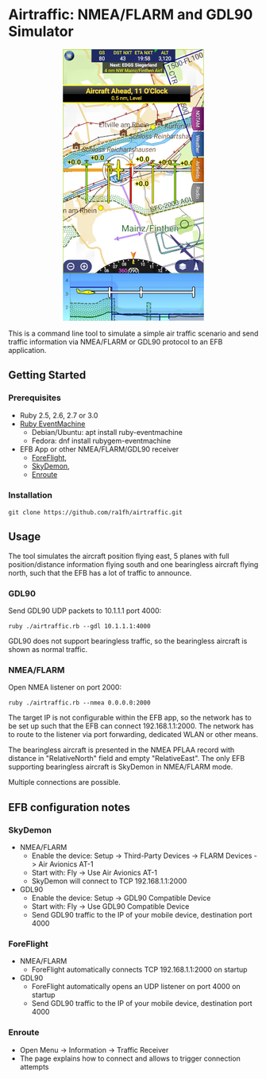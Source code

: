 # Airtraffic: NMEA/FLARM and GDL90 Simulator

<div style="text-align:center"><img src="skydemon.png" /></div>

This is a command line tool to simulate a simple air traffic scenario
and send traffic information via NMEA/FLARM or GDL90 protocol to an
EFB application.

## Getting Started

### Prerequisites

 * Ruby 2.5, 2.6, 2.7 or 3.0
 * [Ruby EventMachine](https://github.com/eventmachine/eventmachine)
   * Debian/Ubuntu: apt install ruby-eventmachine
   * Fedora: dnf install rubygem-eventmachine
 * EFB App or other NMEA/FLARM/GDL90 receiver
   * [ForeFlight](https://www.foreflight.com),
   * [SkyDemon](https://www.skydemon.aero/),
   * [Enroute](https://akaflieg-freiburg.github.io/enroute/)

### Installation

    git clone https://github.com/ra1fh/airtraffic.git

## Usage

The tool simulates the aircraft position flying east, 5 planes with
full position/distance information flying south and one bearingless
aircraft flying north, such that the EFB has a lot of traffic to
announce.

### GDL90

Send GDL90 UDP packets to 10.1.1.1 port 4000:

	ruby ./airtraffic.rb --gdl 10.1.1.1:4000

GDL90 does not support bearingless traffic, so the bearingless
aircraft is shown as normal traffic.

### NMEA/FLARM
	
Open NMEA listener on port 2000:

	ruby ./airtraffic.rb --nmea 0.0.0.0:2000

The target IP is not configurable within the EFB app, so the network
has to be set up such that the EFB can connect 192.168.1.1:2000. The
network has to route to the listener via port forwarding, dedicated
WLAN or other means.

The bearingless aircraft is presented in the NMEA PFLAA record with
distance in "RelativeNorth" field and empty "RelativeEast". The only
EFB supporting bearingless aircraft is SkyDemon in NMEA/FLARM
mode.

Multiple connections are possible.

## EFB configuration notes

### SkyDemon

 * NMEA/FLARM
   * Enable the device: Setup -> Third-Party Devices -> FLARM Devices -> Air Avionics AT-1
   * Start with: Fly -> Use Air Avionics AT-1
   * SkyDemon will connect to TCP 192.168.1.1:2000
 * GDL90
   * Enable the device: Setup -> GDL90 Compatible Device
   * Start with: Fly -> Use GDL90 Compatible Device
   * Send GDL90 traffic to the IP of your mobile device, destination port 4000
 
### ForeFlight

 * NMEA/FLARM
   * ForeFlight automatically connects TCP 192.168.1.1:2000 on startup
 * GDL90
   * ForeFlight automatically opens an UDP listener on port 4000 on startup
   * Send GDL90 traffic to the IP of your mobile device, destination port 4000

### Enroute

 * Open Menu -> Information -> Traffic Receiver
 * The page explains how to connect and allows to trigger connection attempts
